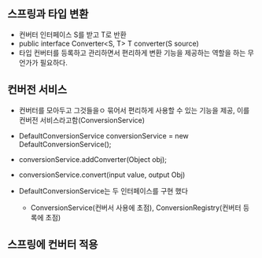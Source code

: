 ## 스프링과 타입 변환
 - 컨버터 인터페이스 S를 받고 T로 반환  
 - public interface Converter<S, T> T converter(S source)
 - 타입 컨버터를 등록하고 관리하면서 편리하게 변환 기능을 제공하는 역할을 하는 무언가가 필요하다.

## 컨버전 서비스
 - 컨버터를 모아두고 그것들을ㅇ 묶어서 편리하게 사용할 수 있는 기능을 제공, 이를 컨버전 서비스라고함(ConversionService)
 - DefaultConversionService conversionService = new DefaultConversionService();
 - conversionService.addConverter(Object obj);
 - conversionService.convert(input value, output Obj)

 - DefaultConversionService는 두 인터페이스를 구현 했다
   - ConversionService(컨버서 사용에 초점), ConversionRegistry(컨버터 등록에 초점)


## 스프링에 컨버터 적용